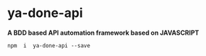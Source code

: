 # ya-done-api

**A BDD based API automation framework based on JAVASCRIPT**

```
npm  i  ya-done-api --save
```
